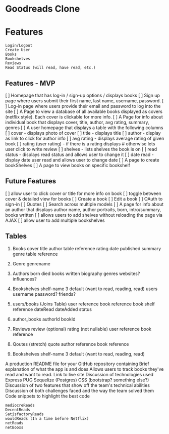 # Goodreads Clone

# Features
    Login/Logout
    Create User
    Books
    Bookshelves
    Reviews
    Read Status (will read, have read, etc.)

Features - MVP
--------------
[ ] Homepage that has log-in / sign-up options / displays books
[ ] Sign up page where users submit their first name, last name, username, password.
[ ] Log-in page where users provide their email and password to log into the site
[ ] A Page to view a database of all available books displayed as covers (netflix style). Each cover is clickable for more info.
[ ] A Page for info about individual book that displays cover, title, author, avg rating, summary, genres
[ ] A user homepage that displays a table with the following columns
    [ ] cover - displays photo of cover
    [ ] title - displays title
    [ ] author - display as link to click for author info
    [ ] avg rating - displays average rating of given book
    [ ] rating (user rating) - if there is a rating displays # otherwise lets user click to write review
    [ ] shelves - lists shelves the book is on
    [ ] read status - displays read status and allows user to change it
    [ ] date read - display date user read and allows user to change date
[ ] A page to create bookShelves
[ ] A page to view books on specific bookshelf

Future Features
-------------------
[ ] allow user to click cover or title for more info on book
[ ] toggle between cover & detailed view for books
[ ] Create a book
[ ] Edit a book
[ ] OAuth to sign-in
[ ] Quotes
[ ] Search across multiple models
[ ] A page for info about an author that displays author name, author portraits, born, intro/summary, books written
[ ] allows users to add shelves without reloading the page via AJAX
[ ] allow user to add multiple bookshelves

Tables
------
1. Books
    cover
    title
    author table reference
    rating
    date published
    summary
    genre table reference

2. Genre
    genrename

3. Authors
    born
    died
    books written
    biography
    genres
    websites?
    influences?

4. Bookshelves
    shelf-name
    3 default (want to read, reading, read)
    users
        username
        password?
        friends?

5. users/books (Joins Table)
    user reference
    book reference
    book shelf reference
    dateRead
    dateAdded
    status

6. author_books
        authorId
        bookId

7. Reviews
    review (optional)
    rating (not nullable)
    user reference
    book reference

8. Qoutes (stretch)
      quote
      author reference
      book reference

9.  Bookshelves
        shelf-name
        3 default (want to read, reading, read)


<!-- Guide from Project Requirements -->
A production README file for your GitHub repository containing
Brief explanation of what the app is and does
    Allows users to track books they've read and want to read.
Link to live site
Discussion of technologies used
    Express
    PUG
    Sequelize (Postgres)
    CSS (bootstrap? something else?)
Discussion of two features that show off the team's technical abilities
Discussion of both challenges faced and the way the team solved them
Code snippets to highlight the best code


<!-- name ideas -->
    mediocreReads
    DecentReads
    SatisfactoryReads
    wouldReads (In a time before Netflix)
    netReads
    netBooxs
